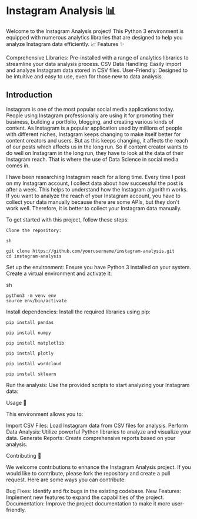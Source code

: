 # Instagram Analysis 📊

Welcome to the Instagram Analysis project! This Python 3 environment is equipped with numerous analytics libraries that are designed to help you analyze Instagram data efficiently. 📈
Features ✨

Comprehensive Libraries: Pre-installed with a range of analytics libraries to streamline your data analysis process.
CSV Data Handling: Easily import and analyze Instagram data stored in CSV files.
User-Friendly: Designed to be intuitive and easy to use, even for those new to data analysis.

## Introduction

Instagram is one of the most popular social media applications today. People using Instagram professionally are using it for promoting their business, building a portfolio, blogging, and creating various kinds of content. As Instagram is a popular application used by millions of people with different niches, Instagram keeps changing to make itself better for content creators and users. But as this keeps changing, it affects the reach of our posts which affects us in the long run. So if content creator wants to do well on Instagram in the long run, they have to look at the data of their Instagram reach. That is where the use of Data Science in social media comes in.

I have been researching Instagram reach for a long time. Every time I post on my Instagram account, I collect data about how successful the post is after a week. This helps to understand how the Instagram algorithm works. If you want to analyze the reach of your Instagram account, you have to collect your data manually because there are some APIs, but they don't work well. Therefore, it is better to collect your Instagram data manually.


To get started with this project, follow these steps:

    Clone the repository:

    sh

    git clone https://github.com/yourusername/instagram-analysis.git
    cd instagram-analysis

Set up the environment:
Ensure you have Python 3 installed on your system. Create a virtual environment and activate it:

sh

    python3 -m venv env
    source env/bin/activate

Install dependencies:
Install the required libraries using pip:

    pip install pandas
    
    pip install numpy
    
    pip install matplotlib
    
    pip install plotly
    
    pip install wordcloud
    
    pip install sklearn

Run the analysis:
Use the provided scripts to start analyzing your Instagram data:


Usage 📂

This environment allows you to:

Import CSV Files: Load Instagram data from CSV files for analysis.
Perform Data Analysis: Utilize powerful Python libraries to analyze and visualize your data.
Generate Reports: Create comprehensive reports based on your analysis.

Contributing 🤝

We welcome contributions to enhance the Instagram Analysis project. If you would like to contribute, please fork the repository and create a pull request. Here are some ways you can contribute:

Bug Fixes: Identify and fix bugs in the existing codebase.
New Features: Implement new features to expand the capabilities of the project.
Documentation: Improve the project documentation to make it more user-friendly.

